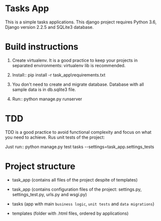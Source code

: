 # Tasks App

This is a simple tasks applications.
This django  project requires Python 3.6, Django version 2.2.5 and SQLite3 database.


Build instructions
==================

1) Create virtualenv. It is a good practice to keep your projects in separated environments: virtualenv lib is recommended.

2) Install::
        pip install -r task_app\requirements.txt

3) You don't need to create and migrate database. Database with all sample data is in db.sqlite3 file.

4) Run::
        python manage.py runserver





TDD
====

TDD is a good practice to avoid functional complexity  and focus on what you need to achieve.
Rus unit tests of the project:

Just run::
        python manage.py test tasks --settings=task_app.settings_tests



Project structure
====================

- task_app (contains all files of the project despite of templates)

- task_app (contains configuration files of the project: settings.py, settings_test.py, urls.py and wsgi.py)

- tasks (app with main ``business logic``, ``unit tests`` and ``data migrations``)

- templates (folder with .html files, ordered by applications)




